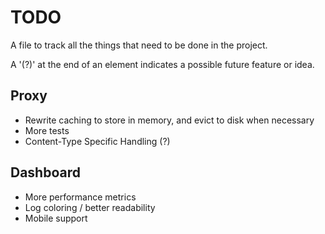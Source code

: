 # TODO

A file to track all the things that need to be done in the project.

A '(?)' at the end of an element indicates a possible future feature or idea.

## Proxy
- Rewrite caching to store in memory, and evict to disk when necessary
- More tests
- Content-Type Specific Handling (?)

## Dashboard
- More performance metrics
- Log coloring / better readability
- Mobile support
